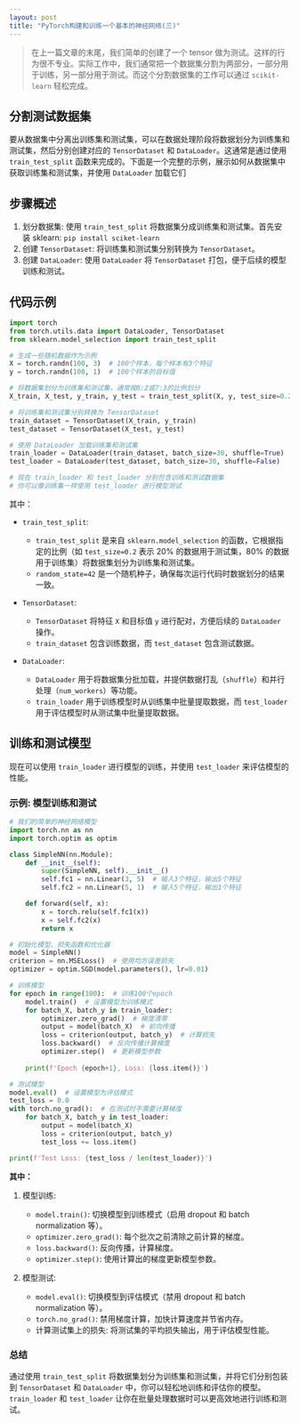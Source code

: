 ```yaml
---
layout: post
title: "PyTorch构建和训练一个基本的神经网络(三)"
---
```


> 在上一篇文章的末尾，我们简单的创建了一个 tensor 做为测试。这样的行为很不专业。实际工作中，我们通常把一个数据集分割为两部分，一部分用于训练，另一部分用于测试。而这个分割数据集的工作可以通过 `scikit-learn` 轻松完成。

## 分割测试数据集

要从数据集中分离出训练集和测试集，可以在数据处理阶段将数据划分为训练集和测试集，然后分别创建对应的 `TensorDataset` 和 `DataLoader`。这通常是通过使用 `train_test_split` 函数来完成的。下面是一个完整的示例，展示如何从数据集中获取训练集和测试集，并使用 `DataLoader` 加载它们

## 步骤概述

1. 划分数据集: 使用 `train_test_split` 将数据集分成训练集和测试集。首先安装 sklearn: `pip install sciket-learn`
2. 创建 `TensorDataset`: 将训练集和测试集分别转换为 `TensorDataset`。
3. 创建 `DataLoader`: 使用 `DataLoader` 将 `TensorDataset` 打包，便于后续的模型训练和测试。

## 代码示例

```python
import torch
from torch.utils.data import DataLoader, TensorDataset
from sklearn.model_selection import train_test_split

# 生成一些随机数据作为示例
X = torch.randn(100, 3)  # 100个样本，每个样本有3个特征
y = torch.randn(100, 1)  # 100个样本的目标值

# 将数据集划分为训练集和测试集，通常按8:2或7:3的比例划分
X_train, X_test, y_train, y_test = train_test_split(X, y, test_size=0.2, random_state=42)

# 将训练集和测试集分别转换为 TensorDataset
train_dataset = TensorDataset(X_train, y_train)
test_dataset = TensorDataset(X_test, y_test)

# 使用 DataLoader 加载训练集和测试集
train_loader = DataLoader(train_dataset, batch_size=30, shuffle=True)
test_loader = DataLoader(test_dataset, batch_size=30, shuffle=False)

# 现在 train_loader 和 test_loader 分别包含训练和测试数据集
# 你可以像训练集一样使用 test_loader 进行模型测试
```

其中：

- `train_test_split`:
  - `train_test_split` 是来自 `sklearn.model_selection` 的函数，它根据指定的比例（如 `test_size=0.2` 表示 20% 的数据用于测试集，80% 的数据用于训练集）将数据集划分为训练集和测试集。
  - `random_state=42` 是一个随机种子，确保每次运行代码时数据划分的结果一致。

- `TensorDataset`:
  - `TensorDataset` 将特征 `X` 和目标值 `y` 进行配对，方便后续的 `DataLoader` 操作。
  - `train_dataset` 包含训练数据，而 `test_dataset` 包含测试数据。

- `DataLoader`:
  - `DataLoader` 用于将数据集分批加载，并提供数据打乱（`shuffle`）和并行处理（`num_workers`）等功能。
  - `train_loader` 用于训练模型时从训练集中批量提取数据，而 `test_loader` 用于评估模型时从测试集中批量提取数据。

## 训练和测试模型

现在可以使用 `train_loader` 进行模型的训练，并使用 `test_loader` 来评估模型的性能。

### 示例: 模型训练和测试

```python
# 我们的简单的神经网络模型
import torch.nn as nn
import torch.optim as optim

class SimpleNN(nn.Module):
    def __init__(self):
        super(SimpleNN, self).__init__()
        self.fc1 = nn.Linear(3, 5)  # 输入3个特征，输出5个特征
        self.fc2 = nn.Linear(5, 1)  # 输入5个特征，输出1个特征

    def forward(self, x):
        x = torch.relu(self.fc1(x))
        x = self.fc2(x)
        return x

# 初始化模型、损失函数和优化器
model = SimpleNN()
criterion = nn.MSELoss()  # 使用均方误差损失
optimizer = optim.SGD(model.parameters(), lr=0.01)

# 训练模型
for epoch in range(100):  # 训练100个epoch
    model.train()  # 设置模型为训练模式
    for batch_X, batch_y in train_loader:
        optimizer.zero_grad()  # 梯度清零
        output = model(batch_X)  # 前向传播
        loss = criterion(output, batch_y)  # 计算损失
        loss.backward()  # 反向传播计算梯度
        optimizer.step()  # 更新模型参数
    
    print(f'Epoch {epoch+1}, Loss: {loss.item()}')

# 测试模型
model.eval()  # 设置模型为评估模式
test_loss = 0.0
with torch.no_grad():  # 在测试时不需要计算梯度
    for batch_X, batch_y in test_loader:
        output = model(batch_X)
        loss = criterion(output, batch_y)
        test_loss += loss.item()

print(f'Test Loss: {test_loss / len(test_loader)}')
```

**其中：**

1. 模型训练:
   - `model.train()`: 切换模型到训练模式（启用 dropout 和 batch normalization 等）。
   - `optimizer.zero_grad()`: 每个批次之前清除之前计算的梯度。
   - `loss.backward()`: 反向传播，计算梯度。
   - `optimizer.step()`: 使用计算出的梯度更新模型参数。

2. 模型测试:
   - `model.eval()`: 切换模型到评估模式（禁用 dropout 和 batch normalization 等）。
   - `torch.no_grad()`: 禁用梯度计算，加快计算速度并节省内存。
   - 计算测试集上的损失: 将测试集的平均损失输出，用于评估模型性能。

### 总结

通过使用 `train_test_split` 将数据集划分为训练集和测试集，并将它们分别包装到 `TensorDataset` 和 `DataLoader` 中，你可以轻松地训练和评估你的模型。`train_loader` 和 `test_loader` 让你在批量处理数据时可以更高效地进行训练和测试。
